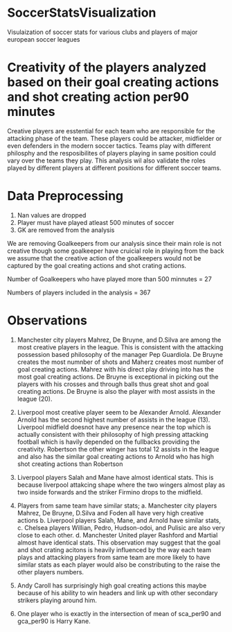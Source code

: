 # SoccerStatsVisualization
Visulaization of soccer stats for various clubs and players of major european soccer leagues

# Creativity of the players analyzed based on their goal creating actions and shot creating action per90 minutes
Creative players are esstential for each team who are responsible for the attacking phase of the team. These players could be attacker, midfielder or even defenders in the modern soccer tactics. Teams play with different philosphy and the resposibilites of players playing in same position could vary over the teams they play. This analysis wil also validate the roles played by different players at different positions for different soccer teams.

# Data Preprocessing
1. Nan values are dropped 
2. Player must have played atleast 500 minutes of soccer
3. GK are removed from the analysis

We are removing Goalkeepers from our analysis since their main role is not creative though some goalkeeper have cruicial role in playing from the back we assume that the creative action of the goalkeepers would not be captured by the goal creating actions and shot crating actions.

Number of Goalkeepers who have played more than 500 minnutes = 27

Numbers of players included in the analysis = 367

# Observations
1. Manchester city players Mahrez, De Bruyne, and D.Silva are among the most creative players in the league. This is consistent with the attacking possession based philosophy of the manager Pep Guardiola. De Bruyne creates the most numnber of shots and Maherz creates most number of goal creating actions. Mahrez with his direct play driving into has the most goal creating actions. De Bruyne is exceptional in picking out the players with his crosses and through balls thus great shot and goal creating actions. De Bruyne is also the player with most assists in the league (20).

2. Liverpool most creative player seem to be Alexander Arnold. Alexander Arnold has the second highest number of assists in the league (13). Liverpool midfield doesnot have any presence near the top which is actually consistent with their philosophy of high pressing attacking football which is havily depended on the fullbacks providing the creativity. Robertson the other winger has total 12 assists in the league and also has the similar goal creating actions to Arnold who has high shot creating actions than Robertson

3. Liverpool players Salah and Mane have almost identical stats. This is because liverpool attakcing shape where the two wingers almost play as two inside forwards and the striker Firmino drops to the midfield. 

4. Players from same team have similar stats; a. Manchester city players Mahrez, De Bruyne, D.Silva and Foden all have very high creative actions b. Liverpool players Salah, Mane, and Arnold have similar stats, c. Chelsea players Willian, Pedro, Hudson-odoi, and Pulisic are also very close to each other. d. Manchester United player Rashford and Martial almost have identical stats. This observation may suggest that the goal and shot crating acitons is heavily influenced by the way each team plays and attacking players from same team are more likely to have similar stats as each player would also be constributing to the raise the other players numbers.

5. Andy Caroll has surprisingly high goal creating actions this maybe because of his ability to win headers and link up with other secondary strikers playing around him.

6. One player who is exactly in the intersection of mean of sca_per90 and gca_per90 is Harry Kane.
